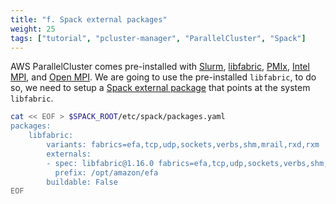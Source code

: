 ```yaml
---
title: "f. Spack external packages"
weight: 25
tags: ["tutorial", "pcluster-manager", "ParallelCluster", "Spack"]
---
```


AWS ParallelCluster comes pre-installed with [Slurm](https://slurm.schedmd.com/), [libfabric](https://ofiwg.github.io/libfabric/), [PMIx](https://pmix.github.io/standard), [Intel MPI](https://www.intel.com/content/www/us/en/developer/tools/oneapi/mpi-library.html), and [Open MPI](https://www.open-mpi.org/). We are going to use the pre-installed `libfabric`, to do so, we need to setup a [Spack external package](https://spack.readthedocs.io/en/latest/build_settings.html#external-packages) that points at the system `libfabric`.

```bash
cat << EOF > $SPACK_ROOT/etc/spack/packages.yaml
packages:
    libfabric:
        variants: fabrics=efa,tcp,udp,sockets,verbs,shm,mrail,rxd,rxm
        externals:
        - spec: libfabric@1.16.0 fabrics=efa,tcp,udp,sockets,verbs,shm,mrail,rxd,rxm
          prefix: /opt/amazon/efa
        buildable: False
EOF
```

